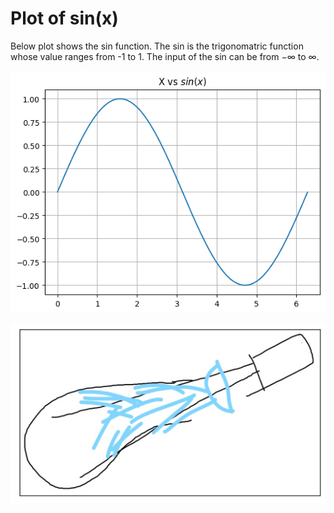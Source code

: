 # Plot of sin(x)
Below plot shows the sin function. The sin is the trigonomatric function whose value ranges from -1 to 1. The input of the sin can be from $-\infty$ to $\infty$.


    
![png](https://github.com/ddrathod121294/blogging01/blob/base/try1/images/output_1_0.png?raw=true)
    



    
![png](https://github.com/ddrathod121294/blogging01/blob/base/try1/images/output_2_0.png?raw=true)
    

